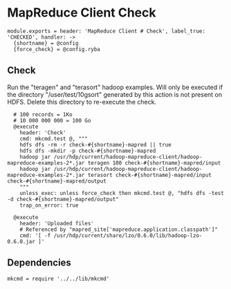 
# MapReduce Client Check

    module.exports = header: 'MapReduce Client # Check', label_true: 'CHECKED', handler: ->
      {shortname} = @config
      {force_check} = @config.ryba
    
## Check

Run the "teragen" and "terasort" hadoop examples. Will only
be executed if the directory "/user/test/10gsort" generated
by this action is not present on HDFS. Delete this directory
to re-execute the check.

      # 100 records = 1Ko
      # 10 000 000 000 = 100 Go
      @execute
        header: 'Check'
        cmd: mkcmd.test @, """
        hdfs dfs -rm -r check-#{shortname}-mapred || true
        hdfs dfs -mkdir -p check-#{shortname}-mapred
        hadoop jar /usr/hdp/current/hadoop-mapreduce-client/hadoop-mapreduce-examples-2*.jar teragen 100 check-#{shortname}-mapred/input
        hadoop jar /usr/hdp/current/hadoop-mapreduce-client/hadoop-mapreduce-examples-2*.jar terasort check-#{shortname}-mapred/input check-#{shortname}-mapred/output
        """
        unless_exec: unless force_check then mkcmd.test @, "hdfs dfs -test -d check-#{shortname}-mapred/output"
        trap_on_error: true

      @execute
        header: 'Uploaded files'
        # Referenced by "mapred_site['mapreduce.application.classpath']"
        cmd: '[ -f /usr/hdp/current/share/lzo/0.6.0/lib/hadoop-lzo-0.6.0.jar ]'

## Dependencies

    mkcmd = require '../../lib/mkcmd'
